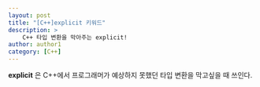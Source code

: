 ```yaml
---
layout: post
title: "[C++]explicit 키워드"
description: >
    C++ 타입 변환을 막아주는 explicit!
author: author1
category: [C++]
---
```


__<span style="color: var(--highlight-color)">explicit</span>__ 은 C++에서 프로그래머가 예상하지 못했던 타입 변환을 막고싶을 때 쓰인다.  

